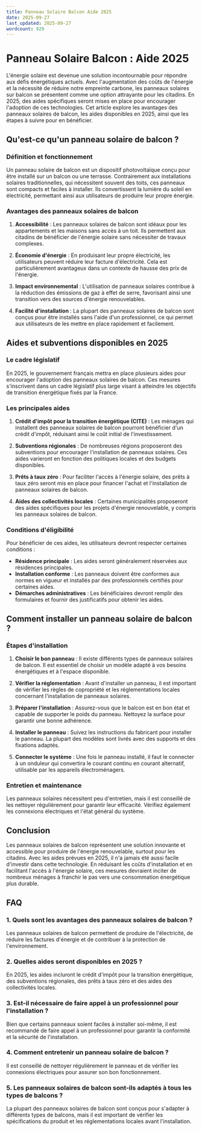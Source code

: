 ```yaml
---
title: Panneau Solaire Balcon Aide 2025
date: 2025-09-27
last_updated: 2025-09-27
wordcount: 929
---
```


# Panneau Solaire Balcon : Aide 2025

L'énergie solaire est devenue une solution incontournable pour répondre aux défis énergétiques actuels. Avec l'augmentation des coûts de l'énergie et la nécessité de réduire notre empreinte carbone, les panneaux solaires sur balcon se présentent comme une option attrayante pour les citadins. En 2025, des aides spécifiques seront mises en place pour encourager l'adoption de ces technologies. Cet article explore les avantages des panneaux solaires de balcon, les aides disponibles en 2025, ainsi que les étapes à suivre pour en bénéficier.

## Qu'est-ce qu'un panneau solaire de balcon ?

### Définition et fonctionnement

Un panneau solaire de balcon est un dispositif photovoltaïque conçu pour être installé sur un balcon ou une terrasse. Contrairement aux installations solaires traditionnelles, qui nécessitent souvent des toits, ces panneaux sont compacts et faciles à installer. Ils convertissent la lumière du soleil en électricité, permettant ainsi aux utilisateurs de produire leur propre énergie.

### Avantages des panneaux solaires de balcon

1. **Accessibilité** : Les panneaux solaires de balcon sont idéaux pour les appartements et les maisons sans accès à un toit. Ils permettent aux citadins de bénéficier de l'énergie solaire sans nécessiter de travaux complexes.

2. **Économie d'énergie** : En produisant leur propre électricité, les utilisateurs peuvent réduire leur facture d'électricité. Cela est particulièrement avantageux dans un contexte de hausse des prix de l'énergie.

3. **Impact environnemental** : L'utilisation de panneaux solaires contribue à la réduction des émissions de gaz à effet de serre, favorisant ainsi une transition vers des sources d'énergie renouvelables.

4. **Facilité d'installation** : La plupart des panneaux solaires de balcon sont conçus pour être installés sans l'aide d'un professionnel, ce qui permet aux utilisateurs de les mettre en place rapidement et facilement.

## Aides et subventions disponibles en 2025

### Le cadre législatif

En 2025, le gouvernement français mettra en place plusieurs aides pour encourager l'adoption des panneaux solaires de balcon. Ces mesures s'inscrivent dans un cadre législatif plus large visant à atteindre les objectifs de transition énergétique fixés par la France.

### Les principales aides

1. **Crédit d'impôt pour la transition énergétique (CITE)** : Les ménages qui installent des panneaux solaires de balcon pourront bénéficier d'un crédit d'impôt, réduisant ainsi le coût initial de l'investissement.

2. **Subventions régionales** : De nombreuses régions proposeront des subventions pour encourager l'installation de panneaux solaires. Ces aides varieront en fonction des politiques locales et des budgets disponibles.

3. **Prêts à taux zéro** : Pour faciliter l'accès à l'énergie solaire, des prêts à taux zéro seront mis en place pour financer l'achat et l'installation de panneaux solaires de balcon.

4. **Aides des collectivités locales** : Certaines municipalités proposeront des aides spécifiques pour les projets d'énergie renouvelable, y compris les panneaux solaires de balcon.

### Conditions d'éligibilité

Pour bénéficier de ces aides, les utilisateurs devront respecter certaines conditions :

- **Résidence principale** : Les aides seront généralement réservées aux résidences principales.
- **Installation conforme** : Les panneaux doivent être conformes aux normes en vigueur et installés par des professionnels certifiés pour certaines aides.
- **Démarches administratives** : Les bénéficiaires devront remplir des formulaires et fournir des justificatifs pour obtenir les aides.

## Comment installer un panneau solaire de balcon ?

### Étapes d'installation

1. **Choisir le bon panneau** : Il existe différents types de panneaux solaires de balcon. Il est essentiel de choisir un modèle adapté à vos besoins énergétiques et à l'espace disponible.

2. **Vérifier la réglementation** : Avant d'installer un panneau, il est important de vérifier les règles de copropriété et les réglementations locales concernant l'installation de panneaux solaires.

3. **Préparer l'installation** : Assurez-vous que le balcon est en bon état et capable de supporter le poids du panneau. Nettoyez la surface pour garantir une bonne adhérence.

4. **Installer le panneau** : Suivez les instructions du fabricant pour installer le panneau. La plupart des modèles sont livrés avec des supports et des fixations adaptés.

5. **Connecter le système** : Une fois le panneau installé, il faut le connecter à un onduleur qui convertira le courant continu en courant alternatif, utilisable par les appareils électroménagers.

### Entretien et maintenance

Les panneaux solaires nécessitent peu d'entretien, mais il est conseillé de les nettoyer régulièrement pour garantir leur efficacité. Vérifiez également les connexions électriques et l'état général du système.

## Conclusion

Les panneaux solaires de balcon représentent une solution innovante et accessible pour produire de l'énergie renouvelable, surtout pour les citadins. Avec les aides prévues en 2025, il n'a jamais été aussi facile d'investir dans cette technologie. En réduisant les coûts d'installation et en facilitant l'accès à l'énergie solaire, ces mesures devraient inciter de nombreux ménages à franchir le pas vers une consommation énergétique plus durable.

## FAQ

### 1. Quels sont les avantages des panneaux solaires de balcon ?

Les panneaux solaires de balcon permettent de produire de l'électricité, de réduire les factures d'énergie et de contribuer à la protection de l'environnement.

### 2. Quelles aides seront disponibles en 2025 ?

En 2025, les aides incluront le crédit d'impôt pour la transition énergétique, des subventions régionales, des prêts à taux zéro et des aides des collectivités locales.

### 3. Est-il nécessaire de faire appel à un professionnel pour l'installation ?

Bien que certains panneaux soient faciles à installer soi-même, il est recommandé de faire appel à un professionnel pour garantir la conformité et la sécurité de l'installation.

### 4. Comment entretenir un panneau solaire de balcon ?

Il est conseillé de nettoyer régulièrement le panneau et de vérifier les connexions électriques pour assurer son bon fonctionnement.

### 5. Les panneaux solaires de balcon sont-ils adaptés à tous les types de balcons ?

La plupart des panneaux solaires de balcon sont conçus pour s'adapter à différents types de balcons, mais il est important de vérifier les spécifications du produit et les réglementations locales avant l'installation.